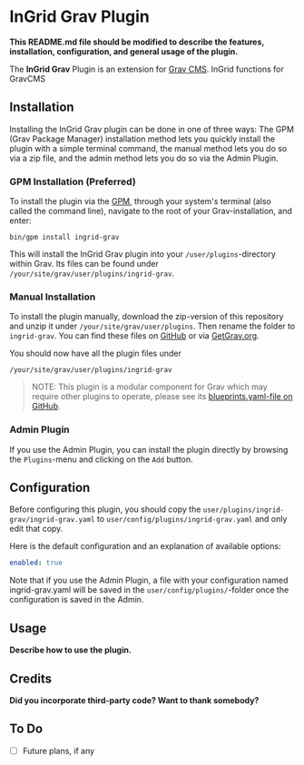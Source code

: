 # InGrid Grav Plugin

**This README.md file should be modified to describe the features, installation, configuration, and general usage of the plugin.**

The **InGrid Grav** Plugin is an extension for [Grav CMS](https://github.com/getgrav/grav). InGrid functions for GravCMS

## Installation

Installing the InGrid Grav plugin can be done in one of three ways: The GPM (Grav Package Manager) installation method lets you quickly install the plugin with a simple terminal command, the manual method lets you do so via a zip file, and the admin method lets you do so via the Admin Plugin.

### GPM Installation (Preferred)

To install the plugin via the [GPM](https://learn.getgrav.org/cli-console/grav-cli-gpm), through your system's terminal (also called the command line), navigate to the root of your Grav-installation, and enter:

    bin/gpm install ingrid-grav

This will install the InGrid Grav plugin into your `/user/plugins`-directory within Grav. Its files can be found under `/your/site/grav/user/plugins/ingrid-grav`.

### Manual Installation

To install the plugin manually, download the zip-version of this repository and unzip it under `/your/site/grav/user/plugins`. Then rename the folder to `ingrid-grav`. You can find these files on [GitHub](https://github.com//grav-plugin-ingrid-grav) or via [GetGrav.org](https://getgrav.org/downloads/plugins).

You should now have all the plugin files under

    /your/site/grav/user/plugins/ingrid-grav

> NOTE: This plugin is a modular component for Grav which may require other plugins to operate, please see its [blueprints.yaml-file on GitHub](https://github.com//grav-plugin-ingrid-grav/blob/main/blueprints.yaml).

### Admin Plugin

If you use the Admin Plugin, you can install the plugin directly by browsing the `Plugins`-menu and clicking on the `Add` button.

## Configuration

Before configuring this plugin, you should copy the `user/plugins/ingrid-grav/ingrid-grav.yaml` to `user/config/plugins/ingrid-grav.yaml` and only edit that copy.

Here is the default configuration and an explanation of available options:

```yaml
enabled: true
```

Note that if you use the Admin Plugin, a file with your configuration named ingrid-grav.yaml will be saved in the `user/config/plugins/`-folder once the configuration is saved in the Admin.

## Usage

**Describe how to use the plugin.**

## Credits

**Did you incorporate third-party code? Want to thank somebody?**

## To Do

- [ ] Future plans, if any

